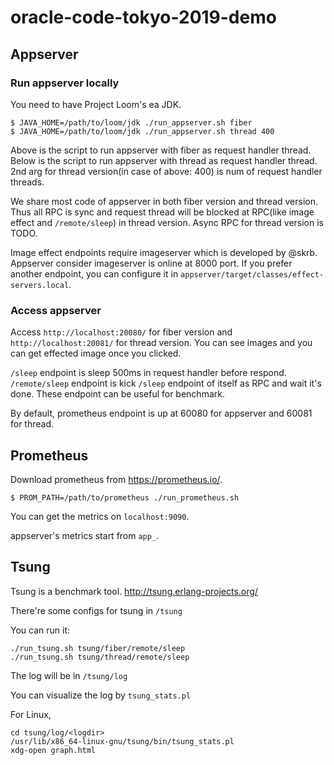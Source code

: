 # oracle-code-tokyo-2019-demo

## Appserver
### Run appserver locally
You need to have Project Loom's ea JDK.

```
$ JAVA_HOME=/path/to/loom/jdk ./run_appserver.sh fiber
$ JAVA_HOME=/path/to/loom/jdk ./run_appserver.sh thread 400
```
Above is the script to run appserver with fiber as request handler thread.
Below is the script to run appserver with thread as request handler thread.
2nd arg for thread version(in case of above: 400) is num of request handler threads.

We share most code of appserver in both fiber version and thread version.
Thus all RPC is sync and request thread will be blocked at RPC(like image effect and `/remote/sleep`) in thread version.
Async RPC for thread version is TODO.

Image effect endpoints require imageserver which is developed by @skrb.
Appserver consider imageserver is online at 8000 port.
If you prefer another endpoint, you can configure it in `appserver/target/classes/effect-servers.local`.

### Access appserver
Access `http://localhost:20080/` for fiber version and `http://localhost:20081/` for thread version.
You can see images and you can get effected image once you clicked.

`/sleep` endpoint is sleep 500ms in request handler before respond.
`/remote/sleep` endpoint is kick `/sleep` endpoint of itself as RPC and wait it's done.
These endpoint can be useful for benchmark.

By default, prometheus endpoint is up at 60080 for appserver and 60081 for thread.

## Prometheus
Download prometheus from https://prometheus.io/.

```
$ PROM_PATH=/path/to/prometheus ./run_prometheus.sh
```

You can get the metrics on `localhost:9090`.

appserver's metrics start from `app_`.

## Tsung
Tsung is a benchmark tool.
http://tsung.erlang-projects.org/

There're some configs for tsung in `/tsung`

You can run it:
```
./run_tsung.sh tsung/fiber/remote/sleep
./run_tsung.sh tsung/thread/remote/sleep
```

The log will be in `/tsung/log`

You can visualize the log by `tsung_stats.pl`

For Linux,
```
cd tsung/log/<logdir>
/usr/lib/x86_64-linux-gnu/tsung/bin/tsung_stats.pl
xdg-open graph.html
```
